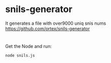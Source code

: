 # snils-generator
It generates а file with over9000 uniq snis nums https://github.com/ortex/snils-generator
#
Get the Node and run:
```
node snils.js
```
